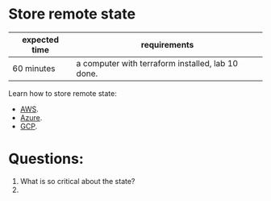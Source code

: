 # Store remote state

|expected time|requirements                                     |
|-------------|-------------------------------------------------|
|60 minutes   |a computer with terraform installed, lab 10 done.|

Learn how to store remote state:

- [AWS](https://learn.hashicorp.com/tutorials/terraform/aws-outputs?in=terraform/aws-get-started).
- [Azure](https://learn.hashicorp.com/tutorials/terraform/azure-outputs?in=terraform/azure-get-started).
- [GCP](https://learn.hashicorp.com/tutorials/terraform/google-cloud-platform-outputs?in=terraform/gcp-get-started).

# Questions:

1. What is so critical about the state?
2. 
